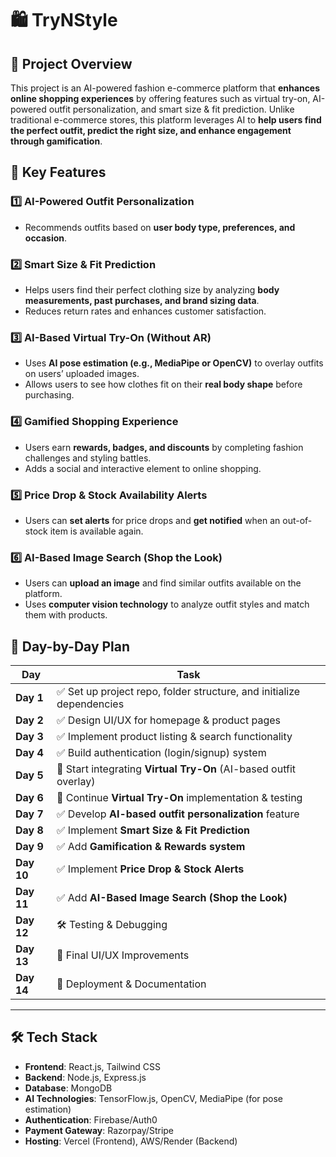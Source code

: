 # **🛍️ TryNStyle**

## **📌 Project Overview**
This project is an AI-powered fashion e-commerce platform that **enhances online shopping experiences** by offering features such as virtual try-on, AI-powered outfit personalization, and smart size & fit prediction. Unlike traditional e-commerce stores, this platform leverages AI to **help users find the perfect outfit, predict the right size, and enhance engagement through gamification**.

## **🚀 Key Features**
### 1️⃣ **AI-Powered Outfit Personalization**
- Recommends outfits based on **user body type, preferences, and occasion**.

### 2️⃣ **Smart Size & Fit Prediction**
- Helps users find their perfect clothing size by analyzing **body measurements, past purchases, and brand sizing data**.
- Reduces return rates and enhances customer satisfaction.

### 3️⃣ **AI-Based Virtual Try-On (Without AR)**
- Uses **AI pose estimation (e.g., MediaPipe or OpenCV)** to overlay outfits on users’ uploaded images.
- Allows users to see how clothes fit on their **real body shape** before purchasing.

### 4️⃣ **Gamified Shopping Experience**
- Users earn **rewards, badges, and discounts** by completing fashion challenges and styling battles.
- Adds a social and interactive element to online shopping.

### 5️⃣ **Price Drop & Stock Availability Alerts**
- Users can **set alerts** for price drops and **get notified** when an out-of-stock item is available again.

### 6️⃣ **AI-Based Image Search (Shop the Look)**
- Users can **upload an image** and find similar outfits available on the platform.
- Uses **computer vision technology** to analyze outfit styles and match them with products.

## **📅 Day-by-Day Plan**
| Day | Task |
|-----|------|
| **Day 1** | ✅ Set up project repo, folder structure, and initialize dependencies |
| **Day 2** | ✅ Design UI/UX for homepage & product pages |
| **Day 3** | ✅ Implement product listing & search functionality |
| **Day 4** | ✅ Build authentication (login/signup) system |
| **Day 5** | 🔄 Start integrating **Virtual Try-On** (AI-based outfit overlay) |
| **Day 6** | 🔄 Continue **Virtual Try-On** implementation & testing |
| **Day 7** | ✅ Develop **AI-based outfit personalization** feature |
| **Day 8** | ✅ Implement **Smart Size & Fit Prediction** |
| **Day 9** | ✅ Add **Gamification & Rewards system** |
| **Day 10** | ✅ Implement **Price Drop & Stock Alerts** |
| **Day 11** | ✅ Add **AI-Based Image Search (Shop the Look)** |
| **Day 12** | 🛠️ Testing & Debugging |
| **Day 13** | 🎨 Final UI/UX Improvements |
| **Day 14** | 🚀 Deployment & Documentation |

---

## **🛠️ Tech Stack**
- **Frontend**: React.js, Tailwind CSS
- **Backend**: Node.js, Express.js
- **Database**: MongoDB
- **AI Technologies**: TensorFlow.js, OpenCV, MediaPipe (for pose estimation)
- **Authentication**: Firebase/Auth0
- **Payment Gateway**: Razorpay/Stripe
- **Hosting**: Vercel (Frontend), AWS/Render (Backend)





